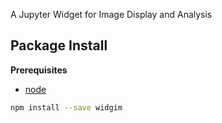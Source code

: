 A Jupyter Widget for Image Display and Analysis

Package Install
---------------

**Prerequisites**
- [node](http://nodejs.org/)

```bash
npm install --save widgim
```
